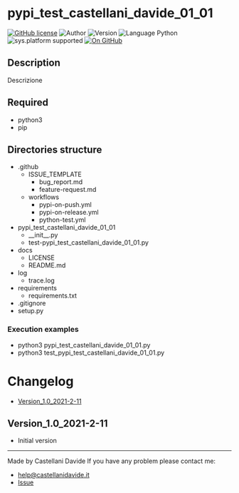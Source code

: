 # pypi_test_castellani_davide_01_01
[![GitHub license](https://img.shields.io/badge/license-GNU-green?style=flat)](https://github.com/CastellaniDavide/cpp-pypi_test_castellani_davide_01_01/blob/master/LICENSE) ![Author](https://img.shields.io/badge/author-Castellani%20Davide-green?style=flat) ![Version](https://img.shields.io/badge/version-v1.0-blue?style=flat) ![Language Python](https://img.shields.io/badge/language-Python-yellowgreen?style=flat) ![sys.platform supported](https://img.shields.io/badge/OS%20platform%20supported-All-blue?style=flat) [![On GitHub](https://img.shields.io/badge/on%20GitHub-True-green?style=flat&logo=github)](https://github.com/CastellaniDavide/pypi_test_castellani_davide_01_01)

## Description
Descrizione

## Required
 - python3
 - pip
 
## Directories structure
 - .github
   - ISSUE_TEMPLATE
     - bug_report.md
     - feature-request.md
   - workflows
     - pypi-on-push.yml
     - pypi-on-release.yml
     - python-test.yml
 - pypi_test_castellani_davide_01_01
	 - \_\_init\_\_.py
     - test-pypi_test_castellani_davide_01_01.py
 - docs
   - LICENSE
   - README.md
 - log
	 - trace.log
 - requirements
   - requirements.txt
 - .gitignore
 - setup.py
   
### Execution examples  
 - python3 pypi_test_castellani_davide_01_01.py
 - python3 test_pypi_test_castellani_davide_01_01.py

# Changelog
 - [Version_1.0_2021-2-11](#Version_10_2021-2-11)

## Version_1.0_2021-2-11
 - Initial version

---
Made by Castellani Davide 
If you have any problem please contact me:
- help@castellanidavide.it
- [Issue](https://github.com/CastellaniDavide/pypi_test_castellani_davide_01_01/issues)
